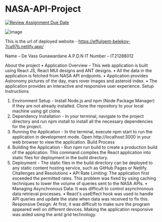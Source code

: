 # NASA-API-Project
[![Review Assignment Due Date](https://classroom.github.com/assets/deadline-readme-button-24ddc0f5d75046c5622901739e7c5dd533143b0c8e959d652212380cedb1ea36.svg)](https://classroom.github.com/a/V1F4A3D5)

![image](https://github.com/sliitcsse/se3040-assignment02-DilunVass/assets/100837990/904fff39-3885-45cf-95b0-b3e008b02187)

This is the url of deployed website - https://effulgent-belekoy-7ca97b.netlify.app/

Name – De Vass Gunawardane A.P.D.N
IT Number – IT21288012

About the project
•	Application Overview – This web application is built using React JS, React MUI designs and ANT designs.
•	All the data in the application is fetched from NASA API endpoints.
•	Application provides Astronomy pictures of the day, mars rover images and asteroid index.
•	The application provides an interactive and responsive user experience.
Setup Instructions
1.	Environment Setup - Install Node.js and npm (Node Package Manager) if they are not already installed. Clone the repository to your local machine using git clone.
2.	Dependency Installation - In your terminal, navigate to the project directory and run npm install to install all the necessary dependencies for the project.
3.	Running the Application - In the terminal, execute npm start to run the application in development mode. Open http://localhost:3000 in your web browser to view the application.
Build Process
1.	Building the Application - Run npm run build to create a production build of the application. This command compiles the React application into static files for deployment in the build directory.
2.	Deployment - The static files in the build directory can be deployed to any static content hosting service, such as GitHub Pages or Netlify.
Challenges and Resolutions
•	API Rate Limiting: The application first exceeded the permitted rates. This problem was fixed by using caching techniques to lower the volume of queries sent to the NASA APIs. 
•	Managing Asynchronous Data: It was difficult to control asynchronous data retrieval processes. 
•	React's useEffect hook was used to handle API queries and update the state when data was received to fix this. Responsive Design: At first, it was difficult to make sure the program appeared well on different devices. Making the application responsive was aided using the antd grid technology.

